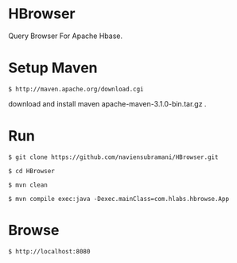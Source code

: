 HBrowser
============

Query Browser For Apache Hbase.

Setup Maven 
============
```$ http://maven.apache.org/download.cgi```

download  and install maven apache-maven-3.1.0-bin.tar.gz .


Run 
============
```$ git clone https://github.com/naviensubramani/HBrowser.git```

```$ cd HBrowser```

```$ mvn clean```

```$ mvn compile exec:java -Dexec.mainClass=com.hlabs.hbrowse.App```

Browse
============
```$ http://localhost:8080```

